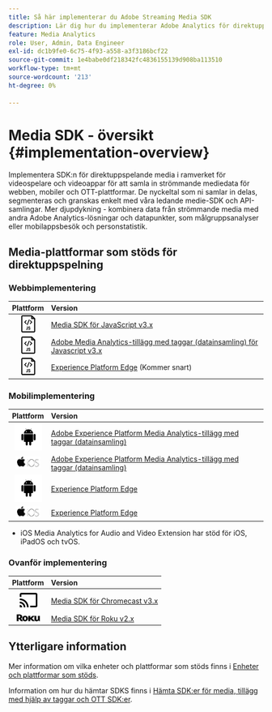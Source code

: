 ```yaml
---
title: Så här implementerar du Adobe Streaming Media SDK
description: Lär dig hur du implementerar Adobe Analytics för direktuppspelning av media med hjälp av Media SDK:er.
feature: Media Analytics
role: User, Admin, Data Engineer
exl-id: dc1b9fe0-6c75-4f93-a558-a3f3186bcf22
source-git-commit: 1e4babe0df218342fc4836155139d908ba113510
workflow-type: tm+mt
source-wordcount: '213'
ht-degree: 0%

---
```


# Media SDK - översikt {#implementation-overview}

Implementera SDK:n för direktuppspelande media i ramverket för videospelare och videoappar för att samla in strömmande mediedata för webben, mobiler och OTT-plattformar.  De nyckeltal som ni samlar in delas, segmenteras och granskas enkelt med våra ledande medie-SDK och API-samlingar. Mer djupdykning - kombinera data från strömmande media med andra Adobe Analytics-lösningar och datapunkter, som målgruppsanalyser eller mobilappsbesök och personstatistik.

## Media-plattformar som stöds för direktuppspelning

### Webbimplementering

| Plattform | Version |
|:----:|:----|
| <img src="assets/javascript-icon.png"> | [Media SDK för JavaScript v3.x](../../getting-started/download-sdks.md#web-implementation-download-web-sdk) |
| <img src="assets/javascript-icon.png"> | [Adobe Media Analytics-tillägg med taggar (datainsamling) för Javascript v3.x](../../getting-started/download-sdks.md#web-implementation-download-web-sdk) |
| <img src="assets/javascript-icon.png"> | [Experience Platform Edge](../../getting-started/download-sdks.md#web-implementation-download-web-sdk) (Kommer snart) |

### Mobilimplementering

| Plattform | Version |
|:----:|:----|
| <img src="assets/android-icon.png"> | [Adobe Experience Platform Media Analytics-tillägg med taggar (datainsamling)](../../getting-started/download-sdks.md#mobile-implementation-get-mobile-extension) |
| <img src="assets/apple-ios-icon.png"> | [Adobe Experience Platform Media Analytics-tillägg med taggar (datainsamling)](../../getting-started/download-sdks.md#mobile-implementation-get-mobile-extension) |
| <img src="assets/android-icon.png"> | [Experience Platform Edge](../../getting-started/download-sdks.md#mobile-implementation-get-mobile-extension) |
| <img src="assets/apple-ios-icon.png"> | [Experience Platform Edge](../../getting-started/download-sdks.md#mobile-implementation-get-mobile-extension) |

* iOS Media Analytics for Audio and Video Extension har stöd för iOS, iPadOS och tvOS.

### Ovanför implementering

| Plattform | Version |
|:------:|:-----|
| <img src="assets/chromecast-icon.png"> | [Media SDK för Chromecast v3.x](../../getting-started/download-sdks.md#over-the-top-implementation-download-ott-libraries) |
| <img src="assets/roku-icon.png"> | [Media SDK för Roku v2.x](../../getting-started/download-sdks.md#over-the-top-implementation-download-ott-libraries) |


## Ytterligare information

Mer information om vilka enheter och plattformar som stöds finns i [Enheter och plattformar som stöds](/help/getting-started/supported-devices.md).

Information om hur du hämtar SDKS finns i [Hämta SDK:er för media, tillägg med hjälp av taggar och OTT SDK:er](/help/getting-started/download-sdks.md).
